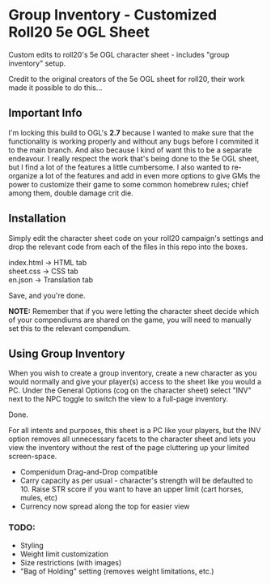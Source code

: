# Group Inventory - Customized Roll20 5e OGL Sheet
Custom edits to roll20's 5e OGL character sheet - includes "group inventory" setup.

Credit to the original creators of the 5e OGL sheet for roll20, their work made it possible to do this...

## Important Info
I'm locking this build to OGL's **2.7** because I wanted to make sure that the functionality is working properly and without any bugs before I commited it to the main branch. And also because I kind of want this to be a separate endeavour. I really respect the work that's being done to the 5e OGL sheet, but I find a lot of the features a little cumbersome. I also wanted to re-organize a lot of the features and add in even more options to give GMs the power to customize their game to some common homebrew rules; chief among them, double damage crit die.

## Installation
Simply edit the character sheet code on your roll20 campaign's settings and drop the relevant code from each of the files in this repo into the boxes.

index.html -> HTML tab  
sheet.css -> CSS tab  
en.json -> Translation tab  

Save, and you're done.

**NOTE:** Remember that if you were letting the character sheet decide which of your compendiums are shared on the game, you will need to manually set this to the relevant compendium.

## Using Group Inventory
When you wish to create a group inventory, create a new character as you would normally and give your player(s) access to the sheet like you would a PC. Under the General Options (cog on the character sheet) select "INV" next to the NPC toggle to switch the view to a full-page inventory.

Done.

For all intents and purposes, this sheet is a PC like your players, but the INV option removes all unnecessary facets to the character sheet and lets you view the inventory without the rest of the page cluttering up your limited screen-space.

* Compenidum Drag-and-Drop compatible
* Carry capacity as per usual - character's strength will be defaulted to 10. Raise STR score if you want to have an upper limit (cart horses, mules, etc)
* Currency now spread along the top for easier view

### TODO:
* Styling
* Weight limit customization
* Size restrictions (with images)
* "Bag of Holding" setting (removes weight limitations, etc.)
